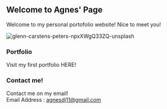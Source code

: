 ## Welcome to Agnes' Page

Welcome to my personal portofolio website! Nice to meet you!

![glenn-carstens-peters-npxXWgQ33ZQ-unsplash](https://user-images.githubusercontent.com/81511192/113675324-6fa9ac80-96e5-11eb-91ea-93faca056476.jpg)
### Portfolio

Visit my first portfolio HERE!

### Contact me!

Contact me on my email! <br>
Email Address : agnesdj11@gmail.com
